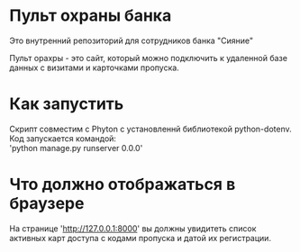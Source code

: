 # Пульт охраны банка

Это внутренний репозиторий для сотрудников банка "Сияние"

Пульт орахры - это сайт, который можно подключить к удаленной базе данных с визитами и карточками пропуска.

# Как запустить

Скрипт совместим с Phyton с установленнй библиотекой python-dotenv. Код запускается командой:<br/> 'python manage.py runserver 0.0.0'

# Что должно отображаться в браузере

На странице 'http://127.0.0.1:8000' вы должны  увидитеть список активных карт доступа с кодами пропуска и датой их регистрации.